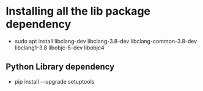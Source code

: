 #   Installing all the lib package dependency
*   sudo apt install libclang-dev libclang-3.8-dev libclang-common-3.8-dev libclang1-3.8 libobjc-5-dev libobjc4


##  Python Library dependency
*   pip install --upgrade setuptools
